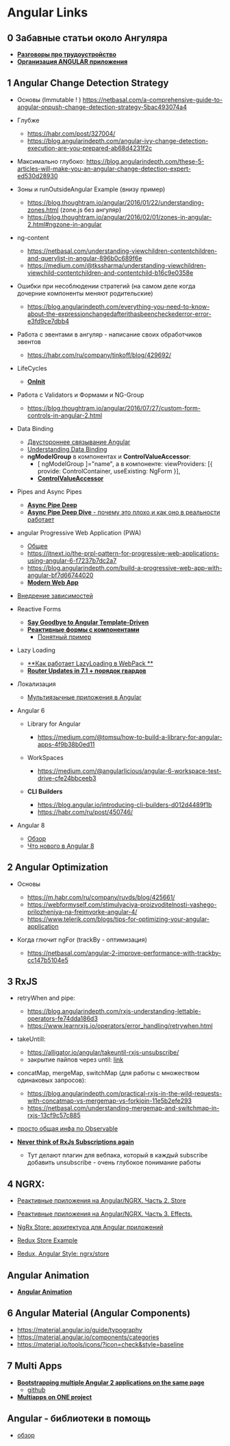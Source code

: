 # Angular Links

## 0 Забавные статьи около Ангуляра
- [**Разговоры про трудоустройство**](https://medium.com/@michelestieven/angular-recurring-problems-i-face-as-a-front-end-consultant-d2a9c1826a3a)
- [**Организация ANGULAR приложения**](https://frontend.consulting/building-an-enterprise-grade-angular-project-structure)


## 1 Angular Change Detection Strategy
- Основы (Immutable ! ) https://netbasal.com/a-comprehensive-guide-to-angular-onpush-change-detection-strategy-5bac493074a4
- Глубже
	- https://habr.com/post/327004/
	- https://blog.angularindepth.com/angular-ivy-change-detection-execution-are-you-prepared-ab68d4231f2c
- Максимально глубоко: https://blog.angularindepth.com/these-5-articles-will-make-you-an-angular-change-detection-expert-ed530d28930

- Зоны и runOutsideAngular Example (внизу пример)
	- https://blog.thoughtram.io/angular/2016/01/22/understanding-zones.html   (zone.js без ангуляр)
	- https://blog.thoughtram.io/angular/2016/02/01/zones-in-angular-2.html#ngzone-in-angular

- ng-content
	- https://netbasal.com/understanding-viewchildren-contentchildren-and-querylist-in-angular-896b0c689f6e
	- https://medium.com/@tkssharma/understanding-viewchildren-viewchild-contentchildren-and-contentchild-b16c9e0358e

- Ошибки при несоблюдении стратегий (на самом деле когда дочерние компоненты меняют родительские)  
	- https://blog.angularindepth.com/everything-you-need-to-know-about-the-expressionchangedafterithasbeencheckederror-error-e3fd9ce7dbb4

- Работа с эвентами в ангуляр - написание своих обработчиков эвентов
	- https://habr.com/ru/company/tinkoff/blog/429692/

- LifeCycles
	- [**OnInit**](https://ultimatecourses.com/blog/exploring-angular-lifecycle-hooks-oninit)

- Работа с Validators и Формами и NG-Group
	- https://blog.thoughtram.io/angular/2016/07/27/custom-form-controls-in-angular-2.html
	
- Data Binding
	- [Двустороннее связывание Angular](https://habr.com/ru/post/453696/)
	- [Understanding Data Binding](https://blog.bitsrc.io/data-binding-in-angular-cbc433481cec)
	- **ngModelGroup** в компонентах и **ControlValueAccessor**:
		- [ ngModelGroup ]="name", а в компоненте: viewProviders: [{ provide: ControlContainer, useExisting: NgForm }],
		- [**ControlValueAccessor**](https://habr.com/ru/company/tinkoff/blog/443714/)

- Pipes and Async Pipes
	- [**Async Pipe Deep**](https://medium.com/better-programming/angular-rxjs-async-pipe-deep-dive-2510b56f793a)
	- [**Async Pipe Deep Dive** - почему это плохо и как оно в реальности работает](https://medium.com/@erxk_verduin/angular-rxjs-async-pipe-deep-dive-2510b56f793a)

- angular Progressive Web Application (PWA)
	- [Общее](https://habr.com/ru/post/303626/)
	- https://itnext.io/the-prpl-pattern-for-progressive-web-applications-using-angular-6-f7237b7dc2a7
	- https://blog.angularindepth.com/build-a-progressive-web-app-with-angular-bf7d66744020
	- [**Modern Web App**](https://habr.com/ru/post/432368/)

- [Внедрение зависимостей](https://habr.com/ru/post/429342/)

- Reactive Forms  
	- [**Say Goodbye to Angular Template-Driven**](https://netbasal.com/why-its-time-to-say-goodbye-to-angular-template-driven-forms-350c11d004b)
	- [**Реактивные формы с компонентами**](https://itnext.io/partial-reactive-form-with-angular-components-443ca06d8419)
		- [Понятный пример](https://stackblitz.com/edit/monolithic-reactive-form?file=app%2Fapp.component.html)

- Lazy Loading  
	- [**Как работает LazyLoading в WebPack **](https://ultimatecourses.com/blog/lazy-loading-angular-code-splitting-webpack)
	- [**Router Updates in 7.1 + порядок гвардов**](https://blog.angularindepth.com/new-in-angular-v7-1-updates-to-the-router-fd67d526ad05)

- Локализация
	- [Мультиязычные приложения в Angular](https://habr.com/ru/post/446402/)


- Angular 6
	- Library for Angular
		- https://medium.com/@tomsu/how-to-build-a-library-for-angular-apps-4f9b38b0ed11  

	- WorkSpaces
		- https://medium.com/@angularlicious/angular-6-workspace-test-drive-cfe24bbceeb3  

	- **CLI Builders**  
		- https://blog.angular.io/introducing-cli-builders-d012d4489f1b
		- https://habr.com/ru/post/450746/

- Angular 8
	- [Обзор](https://medium.com/webbdev/angular-4c42d86eaa62)
	- [Что нового в Angular 8](https://habr.com/ru/post/455493/)



## 2 Angular Optimization 
- Основы
	- https://m.habr.com/ru/company/ruvds/blog/425661/
	- https://webformyself.com/stimulyaciya-proizvoditelnosti-vashego-prilozheniya-na-frejmvorke-angular-4/
	- https://www.telerik.com/blogs/tips-for-optimizing-your-angular-application

- Когда глючит ngFor  (trackBy - оптимизация)
	- https://netbasal.com/angular-2-improve-performance-with-trackby-cc147b5104e5
		


## 3 RxJS
- retryWhen and pipe:
	- https://blog.angularindepth.com/rxjs-understanding-lettable-operators-fe74dda186d3 
	- https://www.learnrxjs.io/operators/error_handling/retrywhen.html
- takeUntill:
	- https://alligator.io/angular/takeuntil-rxjs-unsubscribe/
	- закрытие пайпов через until: [link](https://medium.com/@benlesh/rxjs-dont-unsubscribe-6753ed4fda87)

- concatMap, mergeMap, switchMap (для работы с множеством одинаковых запросов):
	- https://blog.angularindepth.com/practical-rxjs-in-the-wild-requests-with-concatmap-vs-mergemap-vs-forkjoin-11e5b2efe293
	- https://netbasal.com/understanding-mergemap-and-switchmap-in-rxjs-13cf9c57c885

- [просто общая инфа по Observable](https://habr.com/post/337512/) 
- [**Never think of RxJs Subscriptions again**](https://blog.angularindepth.com/having-fun-with-angular-and-typescript-transformers-2c2296845c56)
	- Тут делают плагин для вебпака, который в каждый subscribe добавить unsubscribe - очень глубокое понимание работы

## 4 NGRX:  
- [Реактивные приложения на Angular/NGRX. Часть 2. Store](https://medium.com/@demyanyuk/%D1%80%D0%B5%D0%B0%D0%BA%D1%82%D0%B8%D0%B2%D0%BD%D1%8B%D0%B5-%D0%BF%D1%80%D0%B8%D0%BB%D0%BE%D0%B6%D0%B5%D0%BD%D0%B8%D1%8F-%D0%BD%D0%B0-angular-ngrx-%D1%87%D0%B0%D1%81%D1%82%D1%8C-2-1412bc9adf17)
- [Реактивные приложения на Angular/NGRX. Часть 3. Effects.](https://medium.com/@demyanyuk/%D1%80%D0%B5%D0%B0%D0%BA%D1%82%D0%B8%D0%B2%D0%BD%D1%8B%D0%B5-%D0%BF%D1%80%D0%B8%D0%BB%D0%BE%D0%B6%D0%B5%D0%BD%D0%B8%D1%8F-%D0%BD%D0%B0-angular-ngrx-%D1%87%D0%B0%D1%81%D1%82%D1%8C-3-effects-6f4b34dfa289)
- [NgRx Store: архитектура для Angular приложений](https://golosay.net/ngrx-store-architecture/)

- [Redux Store Example](https://www.telerik.com/blogs/building-a-food-store-using-redux-and-angular)
- [Redux, Angular Style: ngrx/store](https://blog.usejournal.com/redux-angular-style-ngrx-store-b2876280708e)
		
## Angular Animation
- [**Angular Animation**](https://medium.com/@GrandSchtroumpf/a-journey-into-angular-animation-f3360739c705)

## 6 Angular Material (Angular Components)
- https://material.angular.io/guide/typography  
- https://material.angular.io/components/categories  
- https://material.io/tools/icons/?icon=check&style=baseline  


## 7 Multi Apps
- [**Bootstrapping multiple Angular 2 applications on the same page**](https://blog.sstorie.com/bootstrapping-multiple-angular-2-applications-on-the-same-page/)
	- [github](https://github.com/sstorie/experiments/blob/master/angular2-multiple-applications/index.html)
- [**Multiapps on ONE project**](https://github.com/angular/angular-cli/wiki/stories-multiple-apps)

## Angular - библиотеки в помощь
- [обзор](https://www.telerik.com/blogs/17-angular-libraries-you-should-know-about)
